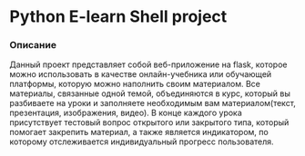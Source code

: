 # Python E-learn Shell project

### Описание
Данный проект представляет собой веб-приложение на flask, которое можно использовать в качестве онлайн-учебника или обучающей платформы, которую можно наполнить своим материалом.
Все материалы, связанные одной темой, объединяются в курс, который вы разбиваете на уроки и заполняете необходимым вам материалом(текст, презентация, изображения, видео). В конце каждого урока присутствует тестовый вопрос открытого или закрытого типа, который помогает закрепить материал, а также является индикатором, по которому отслеживается индивидуальный прогресс пользователя.
